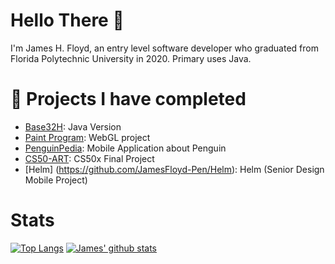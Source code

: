 # Hello There 👋

I'm James H. Floyd, an entry level software developer who graduated from Florida Polytechnic University in 2020. Primary uses Java.

# 🔭 Projects I have completed
- [Base32H](https://github.com/JamesFloyd-Pen/base32h.java): Java Version
- [Paint Program](https://github.com/JamesFloyd-Pen/Paint-Program): WebGL project
- [PenguinPedia](https://github.com/JamesFloyd-Pen/PenguinPedia): Mobile Application about Penguin
- [CS50-ART](https://github.com/JamesFloyd-Pen/CS50-Art): CS50x Final Project
- [Helm] (https://github.com/JamesFloyd-Pen/Helm): Helm (Senior Design Mobile Project)

# Stats 
[![Top Langs](https://github-readme-stats.vercel.app/api/top-langs/?username=JamesFloyd-Pen&layout=compact&theme=discord_old_blurple)](https://github.com/anuraghazra/github-readme-stats)
[![James' github stats](https://github-readme-stats.vercel.app/api?username=JamesFloyd-Pen&theme=discord_old_blurple)](https://github.com/anuraghazra/github-readme-stats)

<!--discord_old_blurple
**JamesFloyd-Pen/JamesFloyd-Pen** is a ✨ _special_ ✨ repository because its `README.md` (this file) appears on your GitHub profile.

Here are some ideas to get you started:

- 🔭 I’m currently working on ...
- 🌱 I’m currently learning ...
- 👯 I’m looking to collaborate on ...
- 🤔 I’m looking for help with ...
- 💬 Ask me about ...
- 📫 How to reach me: ...
- 😄 Pronouns: ...
- ⚡ Fun fact: ...
-->

